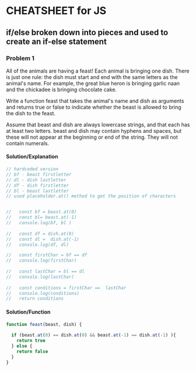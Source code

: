 # CHEATSHEET for JS

## if/else broken down into pieces and used to create an if-else statement 

### Problem 1
All of the animals are having a feast! Each animal is bringing one dish. There is just one rule: the dish must start and end with the same letters as the animal's name. For example, the great blue heron is bringing garlic naan and the chickadee is bringing chocolate cake.

Write a function feast that takes the animal's name and dish as arguments and returns true or false to indicate whether the beast is allowed to bring the dish to the feast.

Assume that beast and dish are always lowercase strings, and that each has at least two letters. beast and dish may contain hyphens and spaces, but these will not appear at the beginning or end of the string. They will not contain numerals.

#### Solution/Explanation
```js
// hardcoded version
// bf - beast firstletter
// dl - dish lastletter
// df - dish firstletter
// bl - beast lastletter
// used placeholder.at() method to get the position of characters


//   const bf = beast.at(0)
//   const bl= beast.at(-1)
//   console.log(bf, bl )
  
//   const df = dish.at(0)
//   const dl =  dish.at(-1)
//   console.log(df, dl)

//   const firstChar = bf == df
//   console.log(firstChar)
  
//   const lastChar = bl == dl
//   console.log(lastChar)
  
//   const conditions = firstChar ==  lastChar
//   console.log(conditions)
//   return conditions
```

#### Solution/Function
```js
function feast(beast, dish) {
  
  if (beast.at(0) == dish.at(0) && beast.at(-1) == dish.at(-1) ){
    return true
  } else {
    return false
  }
}
```